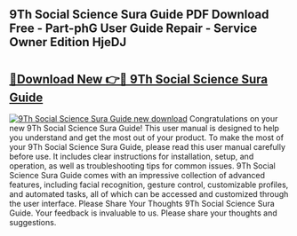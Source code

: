## 9Th Social Science Sura Guide PDF Download Free - Part-phG User Guide Repair - Service Owner Edition HjeDJ

# <h2><a href="http://bc73198.oget.top/?id=9Th+Social+Science+Sura+Guide">🔗Download New 👉🔴 9Th Social Science Sura Guide</a></h2>

[![9Th Social Science Sura Guide new download](https://i.imgur.com/5g1atiW.png)](http://bc73198.oget.top/?id=9Th+Social+Science+Sura+Guide)
Congratulations on your new 9Th Social Science Sura Guide! This user manual is designed to help you understand and get the most out of your product. To make the most of your 9Th Social Science Sura Guide, please read this user manual carefully before use. It includes clear instructions for installation, setup, and operation, as well as troubleshooting tips for common issues. 9Th Social Science Sura Guide comes with an impressive collection of advanced features, including facial recognition, gesture control, customizable profiles, and automated tasks, all of which can be accessed and customized through the user interface. Please Share Your Thoughts 9Th Social Science Sura Guide. Your feedback is invaluable to us. Please share your thoughts and suggestions.
